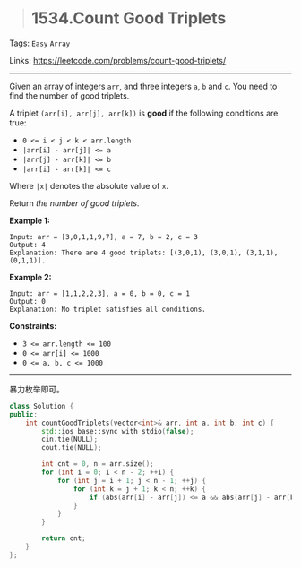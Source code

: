 > # 1534.Count Good Triplets

Tags: `Easy` `Array`

Links: https://leetcode.com/problems/count-good-triplets/

-----

Given an array of integers `arr`, and three integers `a`, `b` and `c`. You need to find the number of good triplets.

A triplet `(arr[i], arr[j], arr[k])` is **good** if the following conditions are true:

- `0 <= i < j < k < arr.length`
- `|arr[i] - arr[j]| <= a`
- `|arr[j] - arr[k]| <= b`
- `|arr[i] - arr[k]| <= c`

Where `|x|` denotes the absolute value of `x`.

Return *the number of good triplets*.

**Example 1:**

```
Input: arr = [3,0,1,1,9,7], a = 7, b = 2, c = 3
Output: 4
Explanation: There are 4 good triplets: [(3,0,1), (3,0,1), (3,1,1), (0,1,1)].
```

**Example 2:**

```
Input: arr = [1,1,2,2,3], a = 0, b = 0, c = 1
Output: 0
Explanation: No triplet satisfies all conditions.
```

**Constraints:**

- `3 <= arr.length <= 100`
- `0 <= arr[i] <= 1000`
- `0 <= a, b, c <= 1000`

-------

暴力枚举即可。

```c++
class Solution {
public:
    int countGoodTriplets(vector<int>& arr, int a, int b, int c) {
    	std::ios_base::sync_with_stdio(false);
    	cin.tie(NULL);
    	cout.tie(NULL);

    	int cnt = 0, n = arr.size();
    	for (int i = 0; i < n - 2; ++i) {
    		for (int j = i + 1; j < n - 1; ++j) {
    			for (int k = j + 1; k < n; ++k) {
    				if (abs(arr[i] - arr[j]) <= a && abs(arr[j] - arr[k]) <= b && abs(arr[i] - arr[k]) <= c) ++cnt;
    			}
    		}
    	}

    	return cnt;
    }
};
```












